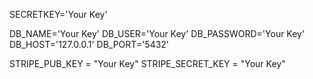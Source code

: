 SECRETKEY='Your Key'

DB_NAME='Your Key'
DB_USER='Your Key'
DB_PASSWORD='Your Key'
DB_HOST='127.0.0.1'
DB_PORT='5432'

STRIPE_PUB_KEY = "Your Key"
STRIPE_SECRET_KEY = "Your Key"